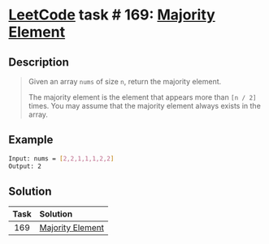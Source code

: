 # [LeetCode][leetcode] task # 169: [Majority Element][task]

Description
-----------

> Given an array `nums` of size `n`, return the majority element.
> 
> The majority element is the element that appears more than `[n / 2]` times.
> You may assume that the majority element always exists in the array.

Example
-------

```sh
Input: nums = [2,2,1,1,1,2,2]
Output: 2
```

Solution
--------

| Task | Solution                     |
|:----:|:-----------------------------|
| 169  | [Majority Element][solution] |


[leetcode]: <http://leetcode.com/>
[task]: <https://leetcode.com/problems/majority-element/>
[solution]: <https://github.com/wellaxis/witalis-jkit/blob/main/module/tasks/src/main/java/com/witalis/jkit/tasks/core/task/leetcode/h2/p169/option/Practice.java>
